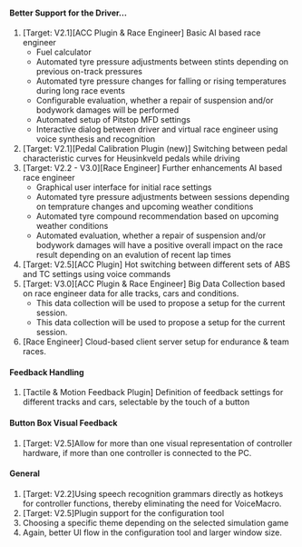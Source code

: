 #### Better Support for the Driver...
  1. [Target: V2.1][ACC Plugin & Race Engineer] Basic AI based race engineer
     - Fuel calculator
     - Automated tyre pressure adjustments between stints depending on previous on-track pressures
	 - Automated tyre pressure changes for falling or rising temperatures during long race events
     - Configurable evaluation, whether a repair of suspension and/or bodywork damages will be performed
	 - Automated setup of Pitstop MFD settings
	 - Interactive dialog between driver and virtual race engineer using voice synthesis and recognition
  2. [Target: V2.1][Pedal Calibration Plugin (new)] Switching between pedal characteristic curves for Heusinkveld pedals while driving
  3. [Target: V2.2 - V3.0][Race Engineer] Further enhancements AI based race engineer
	 - Graphical user interface for initial race settings
     - Automated tyre pressure adjustments between sessions depending on temprature changes and upcoming weather conditions
	 - Automated tyre compound recommendation based on upcoming weather conditions
     - Automated evaluation, whether a repair of suspension and/or bodywork damages will have a positive overall impact on the race result depending on an evalution of recent lap times
  4. [Target: V2.5][ACC Plugin] Hot switching between different sets of ABS and TC settings using voice commands
  5. [Target: V3.0][ACC Plugin & Race Engineer] Big Data Collection based on race engineer data for alle tracks, cars and conditions.
	 - This data collection will be used to propose a setup for the current session.
	 - This data collection will be used to propose a setup for the current session.
  6. [Race Engineer] Cloud-based client server setup for endurance & team races.
  
#### Feedback Handling
  1. [Tactile & Motion Feedback Plugin] Definition of feedback settings for different tracks and cars, selectable by the touch of a button
  
#### Button Box Visual Feedback
  1. [Target: V2.5]Allow for more than one visual representation of controller hardware, if more than one controller is connected to the PC.
  
#### General
  1. [Target: V2.2]Using speech recognition grammars directly as hotkeys for controller functions, thereby eliminating the need for VoiceMacro.
  2. [Target: V2.5]Plugin support for the configuration tool
  3. Choosing a specific theme depending on the selected simulation game
  3. Again, better UI flow in the configuration tool and larger window size.